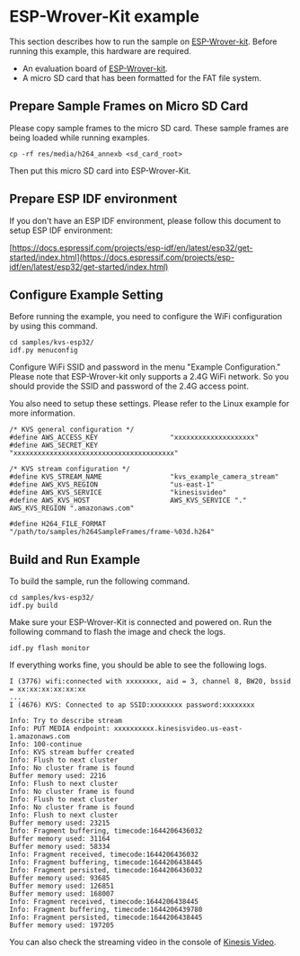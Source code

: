 # ESP-Wrover-Kit example

This section describes how to run the sample on [ESP-Wrover-kit](https://www.espressif.com/en/products/hardware/esp-wrover-kit/overview). Before running this example, this hardware are required.

- An evaluation board of [ESP-Wrover-kit](https://www.espressif.com/en/products/hardware/esp-wrover-kit/overview).
- A micro SD card that has been formatted for the FAT file system.

## Prepare Sample Frames on Micro SD Card

Please copy sample frames to the micro SD card. These sample frames are being loaded while running examples.

```
cp -rf res/media/h264_annexb <sd_card_root>
```

Then put this micro SD card into ESP-Wrover-Kit.

## Prepare ESP IDF environment

If you don't have an ESP IDF environment, please follow this document to setup ESP IDF environment:

[https://docs.espressif.com/projects/esp-idf/en/latest/esp32/get-started/index.html](https://docs.espressif.com/projects/esp-idf/en/latest/esp32/get-started/index.html)

## Configure Example Setting

Before running the example, you need to configure the WiFi configuration by using this command.

```
cd samples/kvs-esp32/
idf.py menuconfig
```

Configure WiFi SSID and password in the menu "Example Configuration." Please note that ESP-Wrover-kit only supports a 2.4G WiFi network. So you should provide the SSID and password of the 2.4G access point.

You also need to setup these settings. Please refer to the Linux example for more information.

```
/* KVS general configuration */
#define AWS_ACCESS_KEY                  "xxxxxxxxxxxxxxxxxxxx"
#define AWS_SECRET_KEY                  "xxxxxxxxxxxxxxxxxxxxxxxxxxxxxxxxxxxxxxxx"

/* KVS stream configuration */
#define KVS_STREAM_NAME                 "kvs_example_camera_stream"
#define AWS_KVS_REGION                  "us-east-1"
#define AWS_KVS_SERVICE                 "kinesisvideo"
#define AWS_KVS_HOST                    AWS_KVS_SERVICE "." AWS_KVS_REGION ".amazonaws.com"

#define H264_FILE_FORMAT                "/path/to/samples/h264SampleFrames/frame-%03d.h264"
```

## Build and Run Example

To build the sample, run the following command.

```
cd samples/kvs-esp32/
idf.py build
```

Make sure your ESP-Wrover-Kit is connected and powered on. Run the following command to flash the image and check the logs.

```
idf.py flash monitor
```

If everything works fine, you should be able to see the following logs.

```
I (3776) wifi:connected with xxxxxxxx, aid = 3, channel 8, BW20, bssid = xx:xx:xx:xx:xx:xx
...
I (4676) KVS: Connected to ap SSID:xxxxxxxx password:xxxxxxxx

Info: Try to describe stream
Info: PUT MEDIA endpoint: xxxxxxxxxx.kinesisvideo.us-east-1.amazonaws.com
Info: 100-continue
Info: KVS stream buffer created
Info: Flush to next cluster
Info: No cluster frame is found
Buffer memory used: 2216
Info: Flush to next cluster
Info: No cluster frame is found
Info: Flush to next cluster
Info: No cluster frame is found
Info: Flush to next cluster
Buffer memory used: 23215
Info: Fragment buffering, timecode:1644206436032
Buffer memory used: 31164
Buffer memory used: 58334
Info: Fragment received, timecode:1644206436032
Info: Fragment buffering, timecode:1644206438445
Info: Fragment persisted, timecode:1644206436032
Buffer memory used: 93685
Buffer memory used: 126851
Buffer memory used: 168007
Info: Fragment received, timecode:1644206438445
Info: Fragment buffering, timecode:1644206439780
Info: Fragment persisted, timecode:1644206438445
Buffer memory used: 197205
```

You can also check the streaming video in the console of [Kinesis Video](https://console.aws.amazon.com/kinesisvideo).
